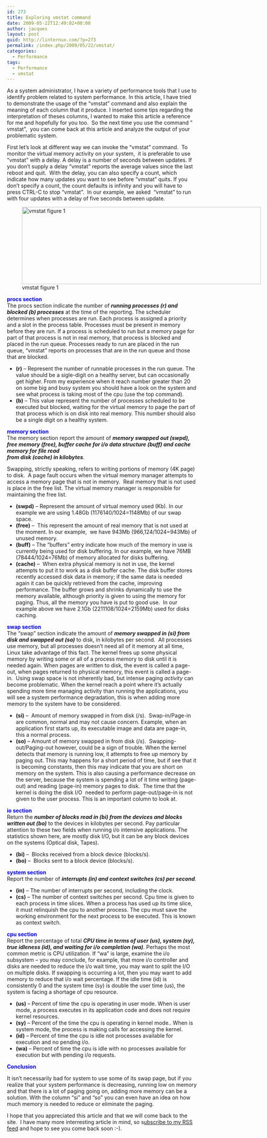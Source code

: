 ```yaml
---
id: 273
title: Exploring vmstat command
date: 2009-05-22T12:49:02+00:00
author: jacques
layout: post
guid: http://linternux.com/?p=273
permalink: /index.php/2009/05/22/vmstat/
categories:
  - Performance
tags:
  - Performance
  - vmstat
---
```

As a system administrator, I have a variety of performance tools that I use to identify problem related to system performance. In this article, I have tried to demonstrate the usage of the &#8220;vmstat&#8221; command and also explain the meaning of each column that it produce. I inserted some tips regarding the interpretation of theses columns, I wanted to make this article a reference for me and hopefully for you too.  So the next time you use the command &#8221; vmstat&#8221;,  you can come back at this article and analyze the output of your problematic system.

First let&#8217;s look at different way we can invoke the &#8220;vmstat&#8221; command.  To monitor the virtual memory activity on your system,  it is preferable to use &#8220;vmstat&#8221; with a delay. A delay is a number of seconds between updates. If you don&#8217;t supply a delay &#8220;vmstat&#8221; reports the average values since the last reboot and quit.  With the delay, you can also specify a count, which indicate how many updates you want to see before &#8220;vmstat&#8221; quits. If you don&#8217;t specify a count, the count defaults is infinity and you will have to press CTRL-C to stop &#8220;vmstat&#8221;.  In our example, we asked  &#8220;vmstat&#8221; to run with four updates with a delay of five seconds between update.

<p style="text-align: center;">
  <figure style="width: 634px" class="wp-caption alignnone"><img loading="lazy" title="vmstat figure 1" src="http://linternux.com/images/vmstat_figure_1.png" alt="vmstat figure 1" width="634" height="205" /><figcaption class="wp-caption-text">vmstat figure 1</figcaption></figure> 
  
  <p>
    <span style="color: #0000ff;"><strong>procs section</strong></span><br /> The procs section indicate the number of <strong><em>running processes (r) and blocked (b) processes</em></strong> at the time of the reporting. The scheduler determines when processes are run. Each process is assigned a priority and a slot in the process table. Processes must be present in memory before they are run. If a process is scheduled to run but a memory page for part of that process is not in real memory, that process is blocked and placed in the run queue. Processes ready to run are placed in the run queue, &#8220;vmstat&#8221; reports on processes that are in the run queue and those that are blocked.
  </p>
  
  <ul>
    <li>
      <strong>(r)</strong> &#8211; Represent the number of runnable processes in the run queue. The value should be a sigle-digit on a healthy server, but can occasionally get higher. From my experience when it reach number greater than 20 on some big and busy system you should have a look on the system and see what process is taking most of the cpu (use the top command).
    </li>
    <li>
      <strong>(b)</strong> &#8211; This value represent the number of processes scheduled to be executed but blocked, waiting for the virtual memory to page the part of that process which is on disk into real memory. This number should also be a single digit on a healthy system.
    </li>
  </ul>
  
  <p>
    <!--more-->
  </p>
  
  <p>
    <span style="color: #0000ff;"><strong>memory section</strong></span><br /> The memory section report the amount of <em><strong>memory swapped out (swpd), free memory (free), buffer cache for i/o data structure (buff) and cache memory for file read<br /> from disk (cache) in kilobytes</strong></em>.
  </p>
  
  <p>
    Swapping, strictly speaking, refers to writing portions of memory (4K page) to disk.  A page fault occurs when the virtual memory manager attempts to access a memory page that is not in memory.  Real memory that is not used is place in the free list. The virtual memory manager is responsible for maintaining the free list.
  </p>
  
  <ul>
    <li>
      <strong>(swpd)</strong> &#8211; Represent the amount of virtual memory used (Kb). In our example we are using 1.48Gb (1176140/1024=1148Mb) of our swap space.
    </li>
    <li>
      <strong>(free)</strong> &#8211;  This represent the amount of real memory that is not used at the moment. In our example,  we have 943Mb (966,124/1024=943Mb) of unused memory.
    </li>
    <li>
      <strong>(buff)</strong> &#8211; The “buffers” entry indicate how much of the memory in use is currently being used for disk buffering. In our example, we have 76MB (78444/1024=76Mb) of memory allocated for disks buffering.
    </li>
    <li>
      <strong>(cache)</strong> &#8211;  When extra physical memory is not in use, the kernel attempts to put it to work as a disk buffer cache. The disk buffer stores recently accessed disk data in memory; if the same data is needed again it can be quickly retrieved from the cache, improving performance. The buffer grows and shrinks dynamically to use the memory available, although priority is given to using the memory for paging. Thus, all the memory you have is put to good use.  In our example above we have 2.1Gb (2211108/1024=2159Mb) used for disks caching.
    </li>
  </ul>
  
  <p>
    <span style="color: #0000ff;"><strong>swap section</strong></span><br /> The &#8220;swap&#8221; section indicate the amount of <em><strong>memory swapped in (si) from disk and swapped out (so)</strong></em> to disk, in kilobytes per second.  All processes use memory, but all processes doesn&#8217;t need all of it memory at all time,  Linux take advantage of this fact. The kernel frees up some physical memory by writing some or all of a process memory to disk until it is needed again. When pages are written to disk, the event is called a page-out, when pages returned to physical memory, this event is called a page-in.  Using swap space is not inherently bad, but intense paging <span class="emphasis"><em>activity</em></span> can become problematic. When the kernel reach a point where it&#8217;s actually spending more time managing activity than running the applications, you will see a system performance degradation, this is when adding more memory to the system have to be considered.
  </p>
  
  <ul>
    <li>
      <strong>(si)</strong> &#8211;  Amount of memory swapped in from disk (/s).  Swap-in/Page-in are common, normal and may not cause concern. Example, when an application first starts up, its executable image and data are page-in, this a normal process.
    </li>
    <li>
      <strong>(so)</strong> &#8211; Amount of memory swapped in from disk (/s).  Swapping-out/Paging-out however, could be a sign of trouble. When the kernel detects that memory is running low, it attempts to free up memory by paging out. This may happens for a short period of time, but if see that it is becoming constants, then this may indicate that you are short on memory on the system. This is also causing a performance decrease on the server, because the system is spending a lot of it time writing (page-out) and reading (page-in) memory pages to disk.  The time that the kernel is doing the disk I/O  needed to perform page-out/page-in is not given to the user process. This is an important column to look at.
    </li>
  </ul>
  
  <p>
    <span style="color: #0000ff;"><strong>io section</strong></span><br /> Return the <em><strong>number of blocks read in (bi) from the devices and blocks written out (bo)</strong></em> to the devices in kilobytes per second. Pay particular attention to these two fields when running i/o intensive applications. The statistics shown here, are mostly disk I/O, but it can be any block devices on the systems (Optical disk, Tapes).
  </p>
  
  <ul>
    <li>
      <strong>(bi)</strong> &#8211;  Blocks received from a block device (blocks/s).
    </li>
    <li>
      <strong>(bo)</strong> &#8211;  Blocks sent to a block device (blocks/s).
    </li>
  </ul>
  
  <p>
    <span style="color: #0000ff;"><strong>system section</strong></span><br /> Report the number of <strong><em>interrupts (in) and context switches (cs) per second</em></strong>.
  </p>
  
  <ul>
    <li>
      <strong>(in)</strong> &#8211; The number of interrupts per second, including the clock.
    </li>
    <li>
      <strong>(cs)</strong> &#8211; The number of context switches per second. Cpu time is given to each process in time slices. When a process has used up its time slice, it must relinquish the cpu to another process. The cpu must save the working environment for the next process to be executed. This is known as context switch.
    </li>
  </ul>
  
  <p>
    <span style="color: #0000ff;"><strong>cpu section</strong></span><br /> Report the percentage of total <strong><em>CPU time in terms of user (us), system (sy), true idleness (id), and waiting for i/o completion (wa)</em></strong>. Perhaps the most common metric is CPU utilization. If “wa” is large, examine the i/o subsystem – you may conclude, for example, that more i/o controller and disks are needed to reduce the i/o wait time, you may want to split the I/O on multiple disks. If swapping is occurring a lot, then you may want to add memory to reduce that i/o wait percentage. If the idle time (id) is consistently 0 and the system time (sy) is double the user time (us), the system is facing a shortage of cpu resource.
  </p>
  
  <ul>
    <li>
      <strong>(us)</strong> &#8211; Percent of time the cpu is operating in user mode. When is user mode, a process executes in its application code and does not require kernel resources.
    </li>
    <li>
      <strong>(sy)</strong> &#8211; Percent of the time the cpu is operating in kernel mode.. When is system mode, the process is making calls for accessing the kernel.
    </li>
    <li>
      <strong>(id)</strong> &#8211; Percent of time the cpu is idle not processes available for execution and no pending i/o.
    </li>
    <li>
      <strong>(wa)</strong> &#8211; Percent of time the cpu is idle with no processes available for execution but with pending i/o requests.
    </li>
  </ul>
  
  <p>
    <strong><span style="color: #0000ff;">Conclusion</span></strong>
  </p>
  
  <p>
    It isn&#8217;t necessarily bad for system to use some of its swap page, but if you realize that your system performance is decreasing, running low on memory and that there is a lot of paging going on, adding more memory can be a solution. With the column &#8220;si&#8221; and &#8220;so&#8221; you can even have an idea on how much memory is needed to reduce or eliminate the paging.
  </p>
  
  <p>
    I hope that you appreciated this article and that we will come back to the site.  I have many more interresting article in mind, so s<a href="http://linternux.com/feed/">ubscribe to my RSS feed</a> and hope to see you come back soon :-).
  </p>